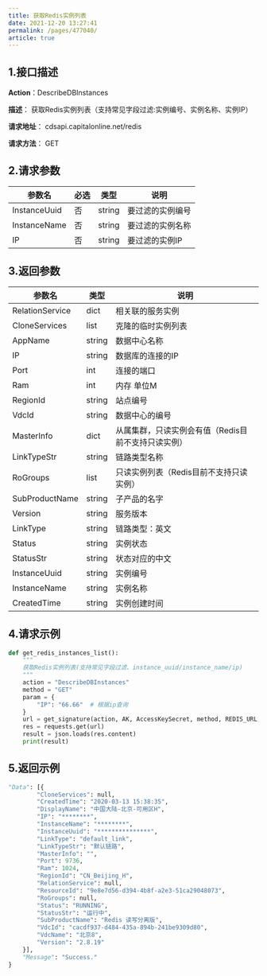 ```yaml
---
title: 获取Redis实例列表
date: 2021-12-20 13:27:41
permalink: /pages/477040/
article: true
---
```


## 1.接口描述

**Action**：DescribeDBInstances

**描述**： 获取Redis实例列表（支持常见字段过滤:实例编号、实例名称、实例IP）

**请求地址**： cdsapi.capitalonline.net/redis

**请求方法**： GET

## 2.请求参数

| 参数名       | 必选 | 类型   | 说明             |
| ------------ | ---- | ------ | ---------------- |
| InstanceUuid | 否   | string | 要过滤的实例编号 |
| InstanceName | 否   | string | 要过滤的实例名称 |
| IP           | 否   | string | 要过滤的实例IP   |

## 3.返回参数

| 参数名          | 类型   | 说明                                                |
| --------------- | ------ | --------------------------------------------------- |
| RelationService | dict   | 相关联的服务实例                                    |
| CloneServices   | list   | 克隆的临时实例列表                                  |
| AppName         | string | 数据中心名称                                        |
| IP              | string | 数据库的连接的IP                                    |
| Port            | int    | 连接的端口                                          |
| Ram             | int    | 内存 单位M                                          |
| RegionId        | string | 站点编号                                            |
| VdcId           | string | 数据中心的编号                                      |
| MasterInfo      | dict   | 从属集群，只读实例会有值（Redis目前不支持只读实例） |
| LinkTypeStr     | string | 链路类型名称                                        |
| RoGroups        | list   | 只读实例列表（Redis目前不支持只读实例）             |
| SubProductName  | string | 子产品的名字                                        |
| Version         | string | 服务版本                                            |
| LinkType        | string | 链路类型：英文                                      |
| Status          | string | 实例状态                                            |
| StatusStr       | string | 状态对应的中文                                      |
| InstanceUuid    | string | 实例编号                                            |
| InstanceName    | string | 实例名称                                            |
| CreatedTime     | string | 实例创建时间                                        |

## 4.请求示例

```python
def get_redis_instances_list():
    """
    获取Redis实例列表(支持常见字段过滤、instance_uuid/instance_name/ip)
    """
    action = "DescribeDBInstances"
    method = "GET"
    param = {
        "IP": "66.66"  # 根据ip查询
    }
    url = get_signature(action, AK, AccessKeySecret, method, REDIS_URL, param)
    res = requests.get(url)
    result = json.loads(res.content)
    print(result)

```

## 5.返回示例

```python
"Data": [{
        "CloneServices": null,
        "CreatedTime": "2020-03-13 15:38:35",
        "DisplayName": "中国大陆-北京-可用区H",
        "IP": "********",
        "InstanceName": "********",
        "InstanceUuid": "***************",
        "LinkType": "default_link",
        "LinkTypeStr": "默认链路",
        "MasterInfo": "",
        "Port": 9736,
        "Ram": 1024,
        "RegionId": "CN_Beijing_H",
        "RelationService": null,
        "ResourceId": "9e8e7d56-d394-4b8f-a2e3-51ca29048073",
        "RoGroups": null,
        "Status": "RUNNING",
        "StatusStr": "运行中",
        "SubProductName": "Redis 读写分离版",
        "VdcId": "cacdf937-d484-435a-894b-241be9309d80",
        "VdcName": "北京8",
        "Version": "2.8.19"
    }],
    "Message": "Success."
}
```

